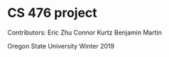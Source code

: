 # CS 476 project

Contributors:
Eric Zhu
Connor Kurtz
Benjamin Martin

Oregon State University
Winter 2019
